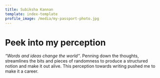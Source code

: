 ```yaml
---
title: Subiksha Kannan
template: index-template
profile_image: /media/my-passport-photo.jpg
---
```

# Peek into my perception

*“Words and ideas change the world“*. Penning down the thoughts, streamlines the bits and pieces of randomness to produce a structured notion and make it out alive. This perception towards writing pushed me to make it a career.